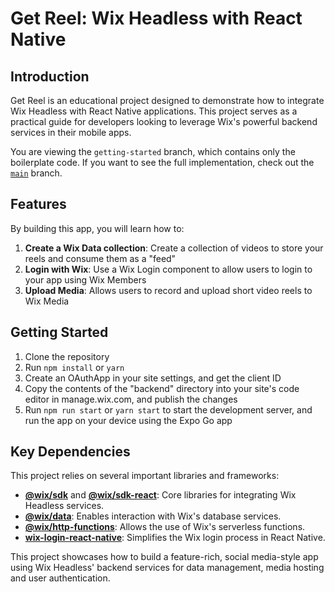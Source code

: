 # Get Reel: Wix Headless with React Native

## Introduction

Get Reel is an educational project designed to demonstrate how to integrate Wix Headless with React Native applications. This project serves as a practical guide for developers looking to leverage Wix's powerful backend services in their mobile apps.

You are viewing the `getting-started` branch, which contains only the boilerplate code. If you want to see the full implementation, check out the [`main`](https://github.com/illBeRoy/get-reel-demo/tree/main) branch.

## Features

By building this app, you will learn how to:

1. **Create a Wix Data collection**: Create a collection of videos to store your reels and consume them as a "feed"
2. **Login with Wix**: Use a Wix Login component to allow users to login to your app using Wix Members
3. **Upload Media**: Allows users to record and upload short video reels to Wix Media

## Getting Started

1. Clone the repository
2. Run `npm install` or `yarn`
3. Create an OAuthApp in your site settings, and get the client ID
4. Copy the contents of the "backend" directory into your site's code editor in manage.wix.com, and publish the changes
5. Run `npm run start` or `yarn start` to start the development server, and run the app on your device using the Expo Go app

## Key Dependencies

This project relies on several important libraries and frameworks:

- [**@wix/sdk**](https://dev.wix.com/docs/sdk/core-modules/sdk/introduction) and [**@wix/sdk-react**](https://dev.wix.com/docs/sdk/core-modules/sdk-react/introduction): Core libraries for integrating Wix Headless services.
- [**@wix/data**](https://dev.wix.com/docs/sdk/backend-modules/data/introduction): Enables interaction with Wix's database services.
- [**@wix/http-functions**](https://dev.wix.com/docs/sdk/backend-modules/http-functions/functions/introduction): Allows the use of Wix's serverless functions.
- [**wix-login-react-native**](https://github.com/illBeRoy/wix-login-react-native): Simplifies the Wix login process in React Native.

This project showcases how to build a feature-rich, social media-style app using Wix Headless' backend services for data management, media hosting and user authentication.
